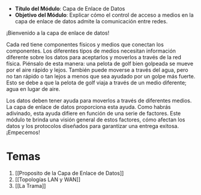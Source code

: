 -   **Título del Módulo**: Capa de Enlace de Datos
-   **Objetivo del Módulo**: Explicar cómo el control de acceso a medios en la capa de enlace de datos admite la comunicación entre redes.

¡Bienvenido a la capa de enlace de datos!

Cada red tiene componentes físicos y medios que conectan los componentes. Los diferentes tipos de medios necesitan información diferente sobre los datos para aceptarlos y moverlos a través de la red física. Piénsalo de esta manera: una pelota de golf bien golpeada se mueve por el aire rápido y lejos. También puede moverse a través del agua, pero no tan rápido o tan lejos a menos que sea ayudado por un golpe más fuerte. Esto se debe a que la pelota de golf viaja a través de un medio diferente; agua en lugar de aire.

Los datos deben tener ayuda para moverlos a través de diferentes medios. La capa de enlace de datos proporciona esta ayuda. Como habrás adivinado, esta ayuda difiere en función de una serie de factores. Este módulo te brinda una visión general de estos factores, cómo afectan los datos y los protocolos diseñados para garantizar una entrega exitosa. ¡Empecemos!

# Temas
1. [[Proposito de la Capa de Enlace de Datos]]
2. [[Topologías LAN y WAN]]
3. [[La Trama]]